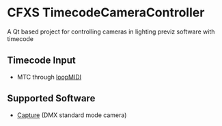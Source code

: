 # CFXS TimecodeCameraController
A Qt based project for controlling cameras in lighting previz software with timecode

## Timecode Input
- MTC through [loopMIDI](https://www.tobias-erichsen.de/software/loopmidi.html)

## Supported Software
- [Capture](https://www.capture.se/) (DMX standard mode camera)
